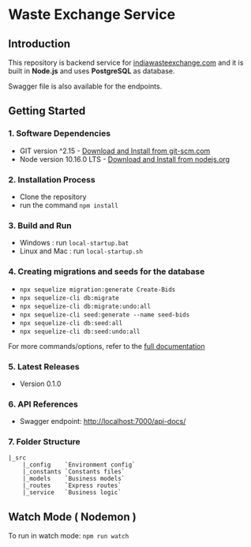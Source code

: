 # Waste Exchange Service

## Introduction

This repository is backend service for [indiawasteexchange.com](https://indiawasteexchange.com) and it is built in **Node.js** and uses **PostgreSQL** as database.

Swagger file is also available for the endpoints.

## Getting Started

### 1. Software Dependencies

* GIT version ^2.15 - [Download and Install from git-scm.com](https://git-scm.com/downloads)
* Node version 10.16.0 LTS - [ Download and Install from nodejs.org](https://nodejs.org/en/#download)

### 2. Installation Process

* Clone the repository
* run the command `npm install`

### 3. Build and Run

* Windows : run `local-startup.bat`
* Linux and Mac : run `local-startup.sh`

### 4. Creating migrations and seeds for the database

* `npx sequelize migration:generate Create-Bids`
* `npx sequelize-cli db:migrate`
* `npx sequelize-cli db:migrate:undo:all`
* `npx sequelize-cli seed:generate --name seed-bids`
* `npx sequelize-cli db:seed:all`
* `npx sequelize-cli db:seed:undo:all`

For more commands/options, refer to the [full documentation](https://sequelize.org/master/manual/migrations.html#creating-first-model--and-migration-)

### 5. Latest Releases

* Version 0.1.0

### 6. API References

* Swagger endpoint: [http://localhost:7000/api-docs/](http://localhost:7000/api-docs/)

### 7. Folder Structure

    |_src
        |_config    `Environment config`
        |_constants `Constants files`
        |_models    `Business models`
        |_routes    `Express routes`
        |_service   `Business logic`

## Watch Mode ( Nodemon )

To run in watch mode: `npm run watch`
